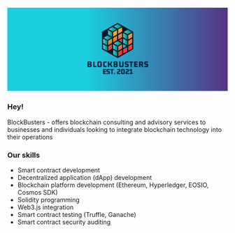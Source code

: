 ![alt text](design-c49dd68e-1a92-4f05-9a38-192ea4174fe7.png)

### Hey! 
BlockBusters - offers blockchain consulting and advisory services to businesses and individuals looking to integrate blockchain technology into their operations

### Our skills

* Smart contract development
* Decentralized application (dApp) development
* Blockchain platform development (Ethereum, Hyperledger, EOSIO, Cosmos SDK)
* Solidity programming
* Web3.js integration
* Smart contract testing (Truffle, Ganache)
* Smart contract security auditing
